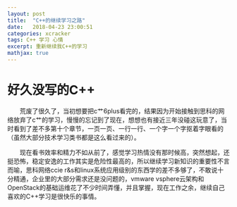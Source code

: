 ```yaml
---
layout: post
title:  "C++的继续学习之路"
date:   2018-04-23 23:00:51
categories: xcracker   
tags: C++ 学习 心情
excerpt: 重新继续我C++的学习
mathjax: true
---
```

# 好久没写的C++

　　荒废了很久了，当初想要把c艹6plus看完的，结果因为开始接触到思科的网络放弃了c艹的学习，慢慢的忘记到了现在，想想也有接近三年没碰这玩意了，当时看到了差不多第十个章节，一页一页、一行一行、一个字一个字抠着字眼看的（虽然大部分技术学习类书都是这么看过来的）。

　　现在看书效率和精力不如从前了，感觉学习热情没有那时候高，突然想起，还挺恐怖，稳定安逸的工作其实是危险性最高的，所以继续学习新知识的重要性不言而喻，思科网络ccie r&s和linux系统应用级别的东西学的差不多够了，不敢说十分精通，企业里的大部分需求还是没问题的，vmware vsphere云架构和OpenStack的基础运维花了不少时间弄懂，并且掌握，现在工作之余，继续自己喜欢的C++学习是很快乐的事情。
